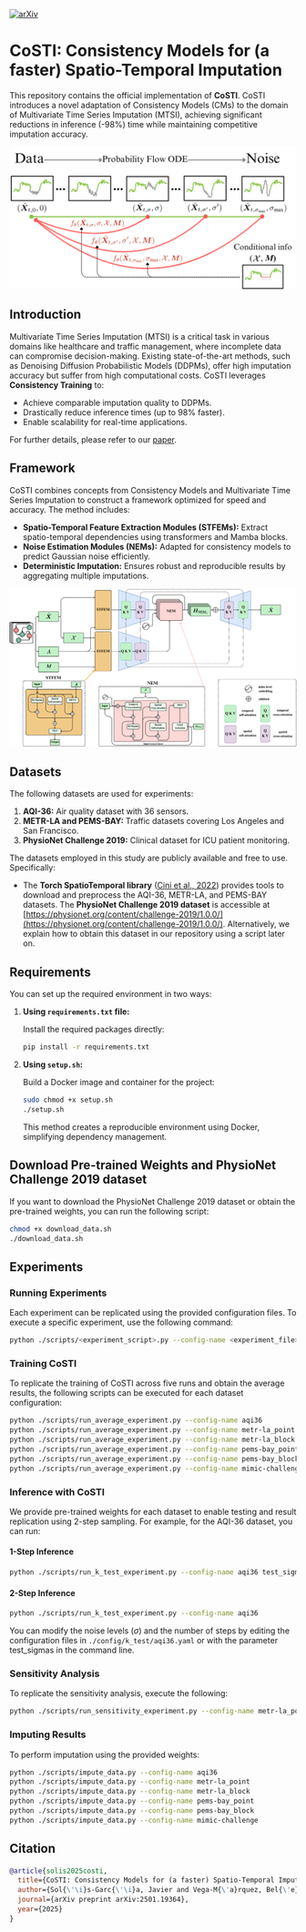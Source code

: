 [![arXiv](https://img.shields.io/badge/arXiv-2501.19364-b31b1b.svg?style=for-the-badge)](https://arxiv.org/abs/2501.19364)
# CoSTI: Consistency Models for (a faster) Spatio-Temporal Imputation

This repository contains the official implementation of **CoSTI**. CoSTI introduces a novel adaptation of Consistency Models (CMs) to the domain of Multivariate Time Series Imputation (MTSI), achieving significant reductions in inference (-98\%) time while maintaining competitive imputation accuracy.

![Framework of CoSTI](figure/framework.png "Overview of CoSTI")

## Introduction

Multivariate Time Series Imputation (MTSI) is a critical task in various domains like healthcare and traffic management, where incomplete data can compromise decision-making. Existing state-of-the-art methods, such as Denoising Diffusion Probabilistic Models (DDPMs), offer high imputation accuracy but suffer from high computational costs. CoSTI leverages **Consistency Training** to:

- Achieve comparable imputation quality to DDPMs.
- Drastically reduce inference times (up to 98% faster).
- Enable scalability for real-time applications.

For further details, please refer to our [paper](https://arxiv.org/abs/2501.19364).

## Framework

CoSTI combines concepts from Consistency Models and Multivariate Time Series Imputation to construct a framework optimized for speed and accuracy. The method includes:

- **Spatio-Temporal Feature Extraction Modules (STFEMs):** Extract spatio-temporal dependencies using transformers and Mamba blocks.
- **Noise Estimation Modules (NEMs):** Adapted for consistency models to predict Gaussian noise efficiently.
- **Deterministic Imputation:** Ensures robust and reproducible results by aggregating multiple imputations.

![Architecture of CoSTI](figure/architecture.png "Architecture Overview")

## Datasets

The following datasets are used for experiments:

1. **AQI-36:** Air quality dataset with 36 sensors.
2. **METR-LA and PEMS-BAY:** Traffic datasets covering Los Angeles and San Francisco.
3. **PhysioNet Challenge 2019:** Clinical dataset for ICU patient monitoring.

The datasets employed in this study are publicly available and free to use. Specifically:

- The **Torch SpatioTemporal library** ([Cini et al., 2022](https://github.com/TorchSpatiotemporal/tsl)) provides tools to download and preprocess the AQI-36, METR-LA, and PEMS-BAY datasets.
The **PhysioNet Challenge 2019 dataset** is accessible at [https://physionet.org/content/challenge-2019/1.0.0/](https://physionet.org/content/challenge-2019/1.0.0/). Alternatively, we explain how to obtain this dataset in our repository using a script later on.


## Requirements

You can set up the required environment in two ways:

1. **Using `requirements.txt` file:**

   Install the required packages directly:

   ```bash
   pip install -r requirements.txt
   ```

2. **Using `setup.sh`:**

   Build a Docker image and container for the project:

   ```bash
   sudo chmod +x setup.sh
   ./setup.sh
   ```

    This method creates a reproducible environment using Docker, simplifying dependency management.


## Download Pre-trained Weights and PhysioNet Challenge 2019 dataset

If you want to download the PhysioNet Challenge 2019 dataset or obtain the pre-trained weights, you can run the following script:

```bash
chmod +x download_data.sh
./download_data.sh
```


## Experiments

### Running Experiments

Each experiment can be replicated using the provided configuration files. To execute a specific experiment, use the following command:

```bash
python ./scripts/<experiment_script>.py --config-name <experiment_file>
```

### Training CoSTI

To replicate the training of CoSTI across five runs and obtain the average results, the following scripts can be executed for each dataset configuration:

```bash
python ./scripts/run_average_experiment.py --config-name aqi36
python ./scripts/run_average_experiment.py --config-name metr-la_point
python ./scripts/run_average_experiment.py --config-name metr-la_block
python ./scripts/run_average_experiment.py --config-name pems-bay_point
python ./scripts/run_average_experiment.py --config-name pems-bay_block
python ./scripts/run_average_experiment.py --config-name mimic-challenge
```

### Inference with CoSTI

We provide pre-trained weights for each dataset to enable testing and result replication using 2-step sampling. For example, for the AQI-36 dataset, you can run:

#### 1-Step Inference

```bash
python ./scripts/run_k_test_experiment.py --config-name aqi36 test_sigmas=[80]
```

#### 2-Step Inference

```bash
python ./scripts/run_k_test_experiment.py --config-name aqi36
```

You can modify the noise levels ($\sigma$\) and the number of steps by editing the configuration files in `./config/k_test/aqi36.yaml` or with the parameter test_sigmas in the command line.

### Sensitivity Analysis

To replicate the sensitivity analysis, execute the following:

```bash
python ./scripts/run_sensitivity_experiment.py --config-name metr-la_point
```

### Imputing Results

To perform imputation using the provided weights:

```bash
python ./scripts/impute_data.py --config-name aqi36
python ./scripts/impute_data.py --config-name metr-la_point
python ./scripts/impute_data.py --config-name metr-la_block
python ./scripts/impute_data.py --config-name pems-bay_point
python ./scripts/impute_data.py --config-name pems-bay_block
python ./scripts/impute_data.py --config-name mimic-challenge
```

## Citation

```bibtex
@article{solis2025costi,
  title={CoSTI: Consistency Models for (a faster) Spatio-Temporal Imputation},
  author={Sol{\'\i}s-Garc{\'\i}a, Javier and Vega-M{\'a}rquez, Bel{\'e}n and Nepomuceno, Juan A and Nepomuceno-Chamorro, Isabel A},
  journal={arXiv preprint arXiv:2501.19364},
  year={2025}
}
```
